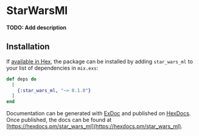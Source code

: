 # StarWarsMl

**TODO: Add description**

## Installation

If [available in Hex](https://hex.pm/docs/publish), the package can be installed
by adding `star_wars_ml` to your list of dependencies in `mix.exs`:

```elixir
def deps do
  [
    {:star_wars_ml, "~> 0.1.0"}
  ]
end
```

Documentation can be generated with [ExDoc](https://github.com/elixir-lang/ex_doc)
and published on [HexDocs](https://hexdocs.pm). Once published, the docs can
be found at [https://hexdocs.pm/star_wars_ml](https://hexdocs.pm/star_wars_ml).

